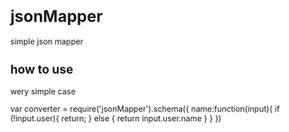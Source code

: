 jsonMapper
==========

simple json mapper


how to use
----------

wery simple case



var converter =  require('jsonMapper').schema({
    name:function(input){
        if (!input.user){
            return;
        } else {
            return input.user.name
        }
    }
})